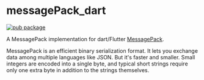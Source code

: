 # messagePack_dart

[![pub package](https://img.shields.io/pub/v/message_pack_dart.svg)](https://pub.dartlang.org/packages/message_pack_dart)

A MessagePack implementation for dart/Flutter [MessagePack](https://msgpack.org).

MessagePack is an efficient binary serialization format. It lets you exchange data among multiple languages like JSON. But it's faster and smaller. Small integers are encoded into a single byte, and typical short strings require only one extra byte in addition to the strings themselves.

